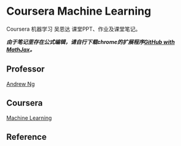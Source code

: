 # Coursera Machine Learning

Coursera 机器学习 吴恩达 课堂PPT、作业及课堂笔记。

***由于笔记里存在公式编辑，请自行下载chrome的扩展程序[GitHub with MathJax](https://chrome.google.com/webstore/detail/github-with-mathjax/ioemnmodlmafdkllaclgeombjnmnbima)。***

## Professor

[Andrew Ng](http://www.andrewng.org/)

## Coursera

[Machine Learning](https://www.coursera.org/learn/machine-learning/home/welcome)

## Reference
